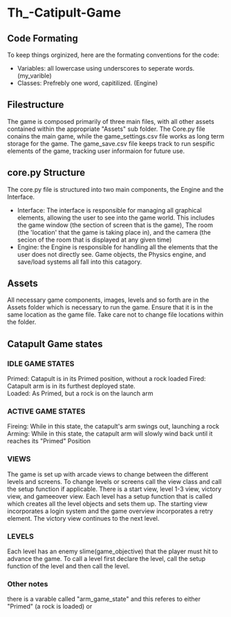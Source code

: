 # Th_-Catipult-Game

## Code Formating
To keep things orginized, here are the formating conventions for the code:
- Variables:  all lowercase using underscores to seperate words.  (my_varible)
- Classes: Prefrebly one word, capitilized.  (Engine)

## Filestructure
The game is composed primarily of three main files, with all other assets contained within the appropriate "Assets" sub folder.  The Core.py file conains the main game, while the game_settings.csv file works as long term storage for the game.  The game_save.csv file keeps track to run sespific elements of the game, tracking user informaion for future use.

## core.py Structure
The core.py file is structured into two main components, the Engine and the Interface.
- Interface:  The interface is responsible for managing all graphical elements, allowing the user to see into the game world.  This includes the game window (the section of screen that is the game), The room (the 'location' that the game is taking place in), and the camera (the secion of the room that is displayed at any given time)
- Engine: the Engine is responsible for handling all the elements that the user does not directly see.  Game objects, the Physics engine, and save/load systems all fall into this catagory.  

## Assets
All necessary game components, images, levels and so forth are in the Assets folder which is necessary to run the game. Ensure that it is in the same location as the game file. 
Take care not to change file locations within the folder.

## Catapult Game states
### IDLE GAME STATES

Primed: Catapult is in its Primed position, without a rock loaded
Fired: Catapult arm is in its furthest deployed state.  
Loaded: As Primed, but a rock is on the launch arm

### ACTIVE GAME STATES

Fireing: While in this state, the catapult's arm swings out, launching a rock
Arming: While in this state, the catapult arm will slowly wind back until it reaches its "Primed" Position

### VIEWS
The game is set up with arcade views to change between the different levels and screens. To change levels or screens call the view class and call the setup function if applicable. There is a start view, level 1-3 view, victory view, and gameeover view. Each level has a setup function that is called which creates all the level objects and sets them up. The starting view incorporates a login system and the game overview incorporates a retry element. The victory view continues to the next level.
### LEVELS
Each level has an enemy slime(game_objective) that the player must hit to advance the game. To call a level first declare the level, call the setup function of the level and then call the level.

### Other notes
there is a varable called "arm_game_state" and this referes to either "Primed" (a rock is loaded) or 
